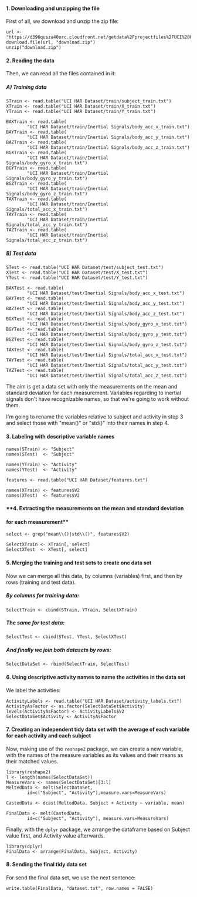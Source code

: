 


#### **1. Downloading and unzipping the file** 

  First of all, we download and unzip the zip file:

```{r}
url <- "https://d396qusza40orc.cloudfront.net/getdata%2Fprojectfiles%2FUCI%20HAR%20Dataset.zip"
download.file(url, "download.zip")
unzip("download.zip")
```


#### **2. Reading the data**


  Then, we can read all the files contained in it:


##### **A) Training data**


```{r}
STrain <- read.table("UCI HAR Dataset/train/subject_train.txt")
XTrain <- read.table("UCI HAR Dataset/train/X_train.txt")
YTrain <- read.table("UCI HAR Dataset/train/Y_train.txt")

BAXTrain <- read.table(
        "UCI HAR Dataset/train/Inertial Signals/body_acc_x_train.txt")
BAYTrain <- read.table(
        "UCI HAR Dataset/train/Inertial Signals/body_acc_y_train.txt")
BAZTrain <- read.table(
        "UCI HAR Dataset/train/Inertial Signals/body_acc_z_train.txt")
BGXTrain <- read.table(
        "UCI HAR Dataset/train/Inertial Signals/body_gyro_x_train.txt")
BGYTrain <- read.table(
        "UCI HAR Dataset/train/Inertial Signals/body_gyro_y_train.txt")
BGZTrain <- read.table(
        "UCI HAR Dataset/train/Inertial Signals/body_gyro_z_train.txt")
TAXTrain <- read.table(
        "UCI HAR Dataset/train/Inertial Signals/total_acc_x_train.txt")
TAYTrain <- read.table(
        "UCI HAR Dataset/train/Inertial Signals/total_acc_y_train.txt")
TAZTrain <- read.table(
        "UCI HAR Dataset/train/Inertial Signals/total_acc_z_train.txt")
```


##### **B) Test data**


```{r}
STest <- read.table("UCI HAR Dataset/test/subject_test.txt")
XTest <- read.table("UCI HAR Dataset/test/X_test.txt")
YTest <- read.table("UCI HAR Dataset/test/Y_test.txt")

BAXTest <- read.table(
        "UCI HAR Dataset/test/Inertial Signals/body_acc_x_test.txt")
BAYTest <- read.table(
        "UCI HAR Dataset/test/Inertial Signals/body_acc_y_test.txt")
BAZTest <- read.table(
        "UCI HAR Dataset/test/Inertial Signals/body_acc_z_test.txt")
BGXTest <- read.table(
        "UCI HAR Dataset/test/Inertial Signals/body_gyro_x_test.txt")
BGYTest <- read.table(
        "UCI HAR Dataset/test/Inertial Signals/body_gyro_y_test.txt")
BGZTest <- read.table(
        "UCI HAR Dataset/test/Inertial Signals/body_gyro_z_test.txt")
TAXTest <- read.table(
        "UCI HAR Dataset/test/Inertial Signals/total_acc_x_test.txt")
TAYTest <- read.table(
        "UCI HAR Dataset/test/Inertial Signals/total_acc_y_test.txt")
TAZTest <- read.table(
        "UCI HAR Dataset/test/Inertial Signals/total_acc_z_test.txt")
```

  The aim is get a data set with only the measurements on the mean and standard deviation for each measurement. Variables regarding to inertial signals don't have recognizable names, so that we're going to work without them.
  
  I'm going to rename the variables relative to subject and activity in step 3 and select those with "mean()" or "std()" into their names in step 4.
       
#### **3. Labeling with descriptive variable names**

```{r}
names(STrain) <- "Subject"
names(STest)  <- "Subject"

names(YTrain) <- "Activity"
names(YTest)  <- "Activity"

features <- read.table("UCI HAR Dataset/features.txt")

names(XTrain) <- features$V2
names(XTest)  <- features$V2
```
#### **4. Extracting the measurements on the mean and standard deviation
#### for each measurement**
```{r}
select <- grep("mean\\()|std\\()", features$V2)

SelectXTrain <- XTrain[, select]
SelectXTest  <- XTest[, select]
```

#### **5. Merging the training and test sets to create one data set**

  Now we can merge all this data, by columns (variables) first, and then
by rows (training and test data).

##### By columns for training data:
```{r}
SelectTrain <- cbind(STrain, YTrain, SelectXTrain)
```
##### The same for test data:
```{r}
SelectTest <- cbind(STest, YTest, SelectXTest)
```
##### And finally we join both datasets by rows:
```{r}
SelectDataSet <- rbind(SelectTrain, SelectTest)
```

#### **6. Using descriptive activity names to name the activities in the data set**

  We label the activities:
```{r}
ActivityLabels <- read.table("UCI HAR Dataset/activity_labels.txt")
ActivityAsFactor <- as.factor(SelectDataSet$Activity)
levels(ActivityAsFactor) <- ActivityLabels$V2
SelectDataSet$Activity <- ActivityAsFactor
```
#### **7. Creating an independent tidy data set with the average of each variable for each activity and each subject**

  Now, making use of the `reshape2` package, we can create a new variable, with the names of the measure variables as its values and their means as their matched values.
```{r}
library(reshape2)
l <- length(names(SelectDataSet))
MeasureVars <- names(SelectDataSet)[3:l]
MeltedData <- melt(SelectDataSet,
        id=c("Subject", "Activity"),measure.vars=MeasureVars)

CastedData <- dcast(MeltedData, Subject + Activity ~ variable, mean)

FinalData <- melt(CastedData,
        id=c("Subject", "Activity"), measure.vars=MeasureVars)
```
  Finally, with the `dplyr` package, we arrange the dataframe based on 
Subject value first, and Activity value afterwards.
```{r}
library(dplyr)
FinalData <- arrange(FinalData, Subject, Activity)
```

#### **8. Sending the final tidy data set**

  For send the final data set, we use the next sentence:
```{r}  
write.table(FinalData, "dataset.txt", row.names = FALSE)
```




